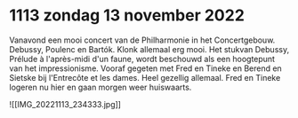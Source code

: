 # 1113 zondag 13 november 2022
Vanavond een mooi concert van de Philharmonie in het Concertgebouw. Debussy, Poulenc en Bartók. Klonk allemaal erg mooi. Het stukvan Debussy, Prélude à l'après-midi d'un faune, wordt beschouwd als een hoogtepunt van het impressionisme. Vooraf gegeten met Fred en Tineke en Berend en Sietske bij l'Entrecôte et les dames. Heel gezellig allemaal. Fred en Tineke logeren nu hier en gaan morgen weer huiswaarts.

![[IMG_20221113_234333.jpg]]